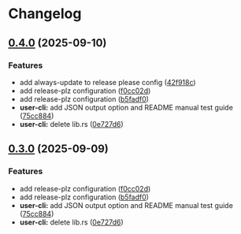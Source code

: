 # Changelog

## [0.4.0](https://github.com/nabil-Tounarti/user-management-system/compare/user-cli-v0.3.0...user-cli-v0.4.0) (2025-09-10)


### Features

* add always-update to release please config ([42f918c](https://github.com/nabil-Tounarti/user-management-system/commit/42f918ce24b20900a47d05a30ff03cd4ee222e63))
* add release-plz configuration ([f0cc02d](https://github.com/nabil-Tounarti/user-management-system/commit/f0cc02da48daa829fc8fcb67fd3a5aaf74198068))
* add release-plz configuration ([b5fadf0](https://github.com/nabil-Tounarti/user-management-system/commit/b5fadf07e1d95bc95579c9b46895c1e01d61a9ff))
* **user-cli:** add JSON output option and README manual test guide ([75cc884](https://github.com/nabil-Tounarti/user-management-system/commit/75cc884ff3ab8f6beb536c77ea5d4a028b2a61f2))
* **user-cli:** delete lib.rs ([0e727d6](https://github.com/nabil-Tounarti/user-management-system/commit/0e727d637f189578f1bc3eeea50e697c2389a4ac))

## [0.3.0](https://github.com/nabil-Tounarti/user-management-system/compare/v0.2.0...v0.3.0) (2025-09-09)


### Features

* add release-plz configuration ([f0cc02d](https://github.com/nabil-Tounarti/user-management-system/commit/f0cc02da48daa829fc8fcb67fd3a5aaf74198068))
* add release-plz configuration ([b5fadf0](https://github.com/nabil-Tounarti/user-management-system/commit/b5fadf07e1d95bc95579c9b46895c1e01d61a9ff))
* **user-cli:** add JSON output option and README manual test guide ([75cc884](https://github.com/nabil-Tounarti/user-management-system/commit/75cc884ff3ab8f6beb536c77ea5d4a028b2a61f2))
* **user-cli:** delete lib.rs ([0e727d6](https://github.com/nabil-Tounarti/user-management-system/commit/0e727d637f189578f1bc3eeea50e697c2389a4ac))

